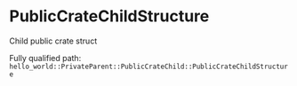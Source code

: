 # PublicCrateChildStructure

Child public crate struct


Fully qualified path: `hello_world::PrivateParent::PublicCrateChild::PublicCrateChildStructure`

